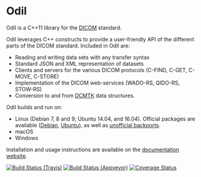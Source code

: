 # Odil

Odil is a C++11 library for the [DICOM](http://dicom.nema.org/) standard.

Odil leverages C++ constructs to provide a user-friendly API of the different
parts of the DICOM standard. Included in Odil are:
- Reading and writing data sets with any transfer syntax
- Standard JSON and XML representation of datasets
- Clients and servers for the various DICOM protocols (C-FIND, C-GET, C-MOVE, C-STORE)
- Implementation of the DICOM web-services (WADO-RS, QIDO-RS, STOW-RS)
- Conversion to and from [DCMTK](http://dicom.offis.de/dcmtk.php.en) data structures.

Odil builds and run on:

- Linux (Debian 7, 8 and 9; Ubuntu 14.04, and 16.04). Official packages are available ([Debian](https://packages.debian.org/search?keywords=odil&searchon=sourcenames&suite=all&section=all), [Ubuntu](http://packages.ubuntu.com/search?keywords=odil&searchon=sourcenames&suite=all&section=all)), as well as [unofficial backports](https://github.com/lamyj/packages).
- macOS
- Windows

Installation and usage instructions are available on the [documentation website](http://odil.readthedocs.io/).

[![Build Status (Travis)](https://travis-ci.org/lamyj/odil.svg?branch=master)](https://travis-ci.org/lamyj/odil)
[![Build Status (Appveyor)](https://ci.appveyor.com/api/projects/status/github/lamyj/odil?svg=true)](https://ci.appveyor.com/project/lamyj/odil)
[![Coverage Status](https://coveralls.io/repos/lamyj/odil/badge.svg)](https://coveralls.io/r/lamyj/odil)
